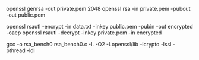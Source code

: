openssl genrsa -out private.pem 2048
openssl rsa -in private.pem -pubout -out public.pem

openssl rsautl -encrypt -in data.txt -inkey public.pem -pubin -out encrypted -oaep
openssl rsautl -decrypt -inkey private.pem -in encrypted

gcc -o rsa_bench0 rsa_bench0.c -I. -O2 -Lopenssl/lib -lcrypto -lssl -pthread -ldl

